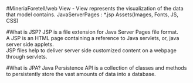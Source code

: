 #MineriaForetell/web
View - View represents the visualization of the data that model contains.
JavaServerPages : *.jsp
Assets(Images, Fonts, JS, CSS)

#What is JSP?
JSP is a file extension for Java Server Pages file format. <br>
A JSP is an HTML page containing a reference to Java servlets, or, java server side applets. <br>
JSP files help to deliver server side customized content on a webpage through servlets.<br>

#What is JPA?
Java Persistence API is a collection of classes and methods to persistently store the vast amounts of data into a database.<br>
